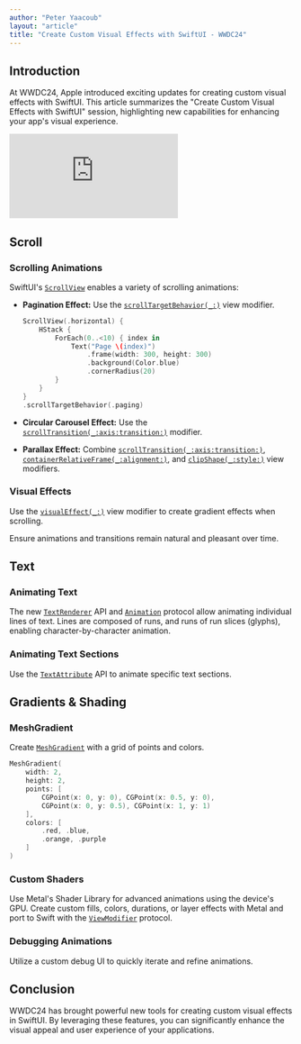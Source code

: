 ```yaml
---
author: "Peter Yaacoub"
layout: "article"
title: "Create Custom Visual Effects with SwiftUI - WWDC24"
---
```


## Introduction

At WWDC24, Apple introduced exciting updates for creating custom visual effects with SwiftUI. This article summarizes the "Create Custom Visual Effects with SwiftUI" session, highlighting new capabilities for enhancing your app's visual experience.

<iframe allowfullscreen allow="accelerometer; autoplay; clipboard-write; encrypted-media; gyroscope; picture-in-picture" class="youtube" frameborder="0" src="https://www.youtube.com/embed/alhFwkbsxrs?si=zt_qRMvf1e-EoUlz" title="YouTube video player"></iframe>

## Scroll

### Scrolling Animations

SwiftUI's [`ScrollView`](https://developer.apple.com/documentation/swiftui/scrollview) enables a variety of scrolling animations:

- **Pagination Effect:** Use the [`scrollTargetBehavior(_:)`](https://developer.apple.com/documentation/swiftui/view/scrolltargetbehavior(_:)) view modifier.
  
  ```swift
  ScrollView(.horizontal) {
      HStack {
          ForEach(0..<10) { index in
              Text("Page \(index)")
                  .frame(width: 300, height: 300)
                  .background(Color.blue)
                  .cornerRadius(20)
          }
      }
  }
  .scrollTargetBehavior(.paging)
  ```

- **Circular Carousel Effect:** Use the [`scrollTransition(_:axis:transition:)`](https://developer.apple.com/documentation/swiftui/view/scrolltransition(_:axis:transition:)) modifier.

- **Parallax Effect:** Combine [`scrollTransition(_:axis:transition:)`](https://developer.apple.com/documentation/swiftui/view/scrolltransition(_:axis:transition:)), [`containerRelativeFrame(_:alignment:)`](https://developer.apple.com/documentation/swiftui/view/containerrelativeframe(_:alignment:)), and [`clipShape(_:style:)`](https://developer.apple.com/documentation/swiftui/view/clipshape(_:style:)) view modifiers.

### Visual Effects

Use the [`visualEffect(_:)`](https://developer.apple.com/documentation/swiftui/view/visualeffect(_:)) view modifier to create gradient effects when scrolling.

Ensure animations and transitions remain natural and pleasant over time.

## Text

### Animating Text

The new [`TextRenderer`](https://developer.apple.com/documentation/swiftui/textrenderer) API and [`Animation`](https://developer.apple.com/documentation/swiftui/animation) protocol allow animating individual lines of text. Lines are composed of runs, and runs of run slices (glyphs), enabling character-by-character animation.

### Animating Text Sections

Use the [`TextAttribute`](https://developer.apple.com/documentation/swiftui/textattribute) API to animate specific text sections.

## Gradients & Shading

### MeshGradient

Create [`MeshGradient`](https://developer.apple.com/documentation/swiftui/meshgradient?changes=_2) with a grid of points and colors.

```swift
MeshGradient(
    width: 2, 
    height: 2, 
    points: [
        CGPoint(x: 0, y: 0), CGPoint(x: 0.5, y: 0),
        CGPoint(x: 0, y: 0.5), CGPoint(x: 1, y: 1)
    ], 
    colors: [
        .red, .blue,
        .orange, .purple
    ]
)
```

### Custom Shaders

Use Metal's Shader Library for advanced animations using the device's GPU. Create custom fills, colors, durations, or layer effects with Metal and port to Swift with the [`ViewModifier`](https://developer.apple.com/documentation/swiftui/viewmodifier) protocol.

### Debugging Animations

Utilize a custom debug UI to quickly iterate and refine animations.

## Conclusion

WWDC24 has brought powerful new tools for creating custom visual effects in SwiftUI. By leveraging these features, you can significantly enhance the visual appeal and user experience of your applications.